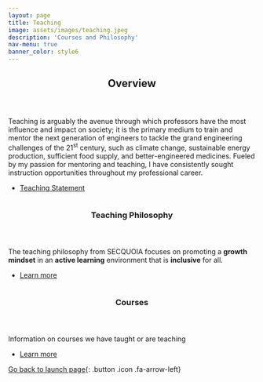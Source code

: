 ```yaml
---
layout: page
title: Teaching
image: assets/images/teaching.jpeg
description: 'Courses and Philosophy'
nav-menu: true
banner_color: style6
---
```


<!-- One -->
<section id="overview">
 <div class="inner">
  <header class="major">
   <h2>Overview</h2>
  </header>
  <p> Teaching is arguably the avenue through which professors have the most influence and impact on society; it is the primary medium to train and mentor the next generation of engineers to tackle the grand engineering challenges of the 21<sup>st</sup> century, such as climate change, sustainable energy production, sufficient food supply, and better-engineered medicines. Fueled by my passion for mentoring and teaching, I have consistently sought instruction opportunities throughout my professional career.</p>
 <ul class="actions">
  <li><a href="files/teaching.html" class="button icon fa-file">Teaching Statement</a></li>
 </ul>
 </div>
</section>

<!-- Two -->
<section id="topics" class="spotlights">
 <section id="philosophy">
  <a href="teaching/philosophy.html" class="image">
   <img src="{% link assets/images/notebook.jpeg %}" alt="" data-position="bottom center" />
  </a>
  <div class="content">
   <div class="inner">
    <header class="major">
     <h3>Teaching Philosophy</h3>
    </header>
    <p> The teaching philosophy from SECQUOIA focuses on promoting a <b>growth mindset</b> in an <b>active learning</b> environment that is <b>inclusive</b> for all.</p>
    <ul class="actions">
     <li><a href="teaching/philosophy.html" class="button">Learn more</a></li>
    </ul>
   </div>
  </div>
 </section>
 <section id="courses">
      <a href="teaching/courses.html" class="image">
   <img src="{% link assets/images/books2.jpeg %}" alt="" data-position="center center" />
  </a>
  <div class="content">
   <div class="inner">
    <header class="major">
     <h3>Courses</h3>
    </header>
    <p>Information on courses we have taught or are teaching</p>
    <ul class="actions">
     <li><a href="teaching/courses.html" class="button">Learn more</a></li>
    </ul>
   </div>
  </div>
 </section>
</section>

[Go back to launch page](/#launch){: .button .icon .fa-arrow-left}

